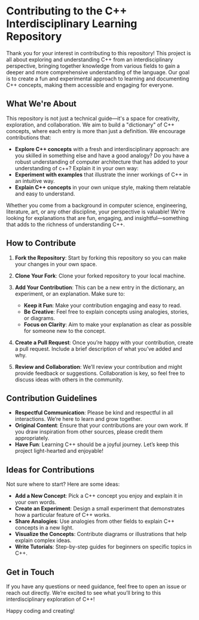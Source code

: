 # Contributing to the C++ Interdisciplinary Learning Repository

Thank you for your interest in contributing to this repository! This project is all about exploring and understanding C++ from an interdisciplinary perspective, bringing together knowledge from various fields to gain a deeper and more comprehensive understanding of the language. Our goal is to create a fun and experimental approach to learning and documenting C++ concepts, making them accessible and engaging for everyone.

## What We're About

This repository is not just a technical guide—it's a space for creativity, exploration, and collaboration. We aim to build a "dictionary" of C++ concepts, where each entry is more than just a definition. We encourage contributions that:

- **Explore C++ concepts** with a fresh and interdisciplinary approach: are you skilled in something else and have a good analogy? Do you have a robust understanding of computer architecture that has added to your understanding of c++? Explain it in your own way:
- **Experiment with examples** that illustrate the inner workings of C++ in an intuitive way.
- **Explain C++ concepts** in your own unique style, making them relatable and easy to understand.

Whether you come from a background in computer science, engineering, literature, art, or any other discipline, your perspective is valuable! We're looking for explanations that are fun, engaging, and insightful—something that adds to the richness of understanding C++.

## How to Contribute

1. **Fork the Repository**: Start by forking this repository so you can make your changes in your own space.

2. **Clone Your Fork**: Clone your forked repository to your local machine.

3. **Add Your Contribution**: This can be a new entry in the dictionary, an experiment, or an explanation. Make sure to:

   - **Keep it Fun**: Make your contribution engaging and easy to read.
   - **Be Creative**: Feel free to explain concepts using analogies, stories, or diagrams.
   - **Focus on Clarity**: Aim to make your explanation as clear as possible for someone new to the concept.

4. **Create a Pull Request**: Once you’re happy with your contribution, create a pull request. Include a brief description of what you’ve added and why.

5. **Review and Collaboration**: We’ll review your contribution and might provide feedback or suggestions. Collaboration is key, so feel free to discuss ideas with others in the community.

## Contribution Guidelines

- **Respectful Communication**: Please be kind and respectful in all interactions. We’re here to learn and grow together.
- **Original Content**: Ensure that your contributions are your own work. If you draw inspiration from other sources, please credit them appropriately.
- **Have Fun**: Learning C++ should be a joyful journey. Let’s keep this project light-hearted and enjoyable!

## Ideas for Contributions

Not sure where to start? Here are some ideas:

- **Add a New Concept**: Pick a C++ concept you enjoy and explain it in your own words.
- **Create an Experiment**: Design a small experiment that demonstrates how a particular feature of C++ works.
- **Share Analogies**: Use analogies from other fields to explain C++ concepts in a new light.
- **Visualize the Concepts**: Contribute diagrams or illustrations that help explain complex ideas.
- **Write Tutorials**: Step-by-step guides for beginners on specific topics in C++.

## Get in Touch

If you have any questions or need guidance, feel free to open an issue or reach out directly. We’re excited to see what you’ll bring to this interdisciplinary exploration of C++!

Happy coding and creating!
